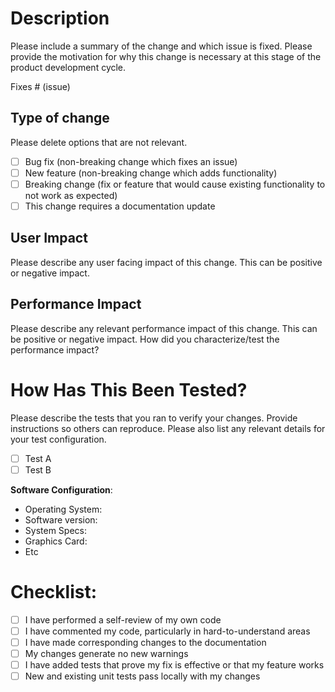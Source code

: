 # Description

Please include a summary of the change and which issue is fixed. Please provide the motivation for why this change is necessary at this stage of the product development cycle.

Fixes # (issue)

## Type of change

Please delete options that are not relevant.

- [ ] Bug fix (non-breaking change which fixes an issue)
- [ ] New feature (non-breaking change which adds functionality)
- [ ] Breaking change (fix or feature that would cause existing functionality to not work as expected)
- [ ] This change requires a documentation update

## User Impact

Please describe any user facing impact of this change. This can be positive or negative impact.

## Performance Impact

Please describe any relevant performance impact of this change. This can be positive or negative impact. How did you characterize/test the performance impact?

# How Has This Been Tested?

Please describe the tests that you ran to verify your changes. Provide instructions so others can reproduce. Please also list any relevant details for your test configuration.

- [ ] Test A
- [ ] Test B

**Software Configuration**:
* Operating System: 
* Software version: 
* System Specs:
* Graphics Card:
* Etc

# Checklist:

- [ ] I have performed a self-review of my own code
- [ ] I have commented my code, particularly in hard-to-understand areas
- [ ] I have made corresponding changes to the documentation
- [ ] My changes generate no new warnings
- [ ] I have added tests that prove my fix is effective or that my feature works
- [ ] New and existing unit tests pass locally with my changes
